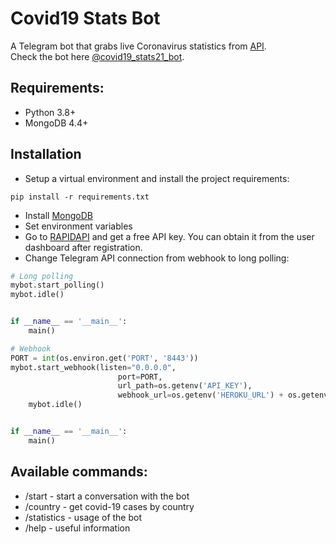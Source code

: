 # Covid19 Stats Bot
A Telegram bot that grabs live Coronavirus statistics from [API](https://rapidapi.com/slotixsro-slotixsro-default/api/covid-19-tracking/).  
Check the bot here [@covid19_stats21_bot](https://t.me/covid19_stats21_bot).

## Requirements:
* Python 3.8+
* MongoDB 4.4+

## Installation
* Setup a virtual environment and install the project requirements:
```
pip install -r requirements.txt
```
* Install [MongoDB](https://www.mongodb.com/try/download/community)
* Set environment variables
* Go to [RAPIDAPI](https://rapidapi.com/slotixsro-slotixsro-default/api/covid-19-tracking/) and get a free API key. You can obtain it from the user dashboard after registration.
* Change Telegram API connection from webhook to long polling:
```python
# Long polling
mybot.start_polling()
mybot.idle()


if __name__ == '__main__':
    main()
```  
```python
# Webhook
PORT = int(os.environ.get('PORT', '8443'))
mybot.start_webhook(listen="0.0.0.0",
                        port=PORT,
                        url_path=os.getenv('API_KEY'),
                        webhook_url=os.getenv('HEROKU_URL') + os.getenv('API_KEY'))
    mybot.idle()


if __name__ == '__main__':
    main()
```

## Available commands:
* /start - start a conversation with the bot
* /country - get covid-19 cases by country
* /statistics - usage of the bot
* /help - useful information
